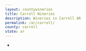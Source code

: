 ```yaml
---
layout: countywineries
title: Carroll Wineries
description: Wineries in Carroll AR
permalink: /ar/carroll/
county: carroll
state: ar
---
```

-

